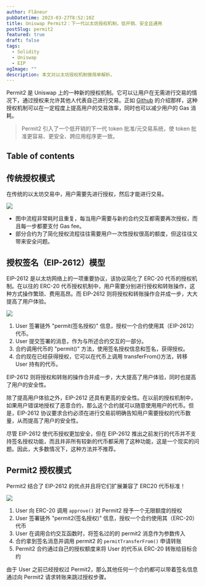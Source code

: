 ```yaml
---
author: Flâneur
pubDatetime: 2023-03-27T8:52:10Z
title: Uniswap Permit2：下一代以太坊授权机制，低开销、安全且通用
postSlug: permit2
featured: true
draft: false
tags:
  - Solidity
  - Uniswap
  - EIP
ogImage: ""
description: 本文对以太坊授权机制做简单解析。
---
```


Permit2 是 Uniswap 上的一种新的授权机制。它可以让用户在无需进行交易的情况下，通过授权来允许其他人代表自己进行交易。正如 [Github](https://github.com/Uniswap/permit2) 的介绍那样，这种授权机制可以在一定程度上提高用户的交易效率，同时也可以减少用户的 Gas 消耗。

> Permit2 引入了一个低开销的下一代 token 批准/元交易系统，使 token 批准更容易、更安全、跨应用程序更一致。

## Table of contents

## 传统授权模式

在传统的以太坊交易中，用户需要先进行授权，然后才能进行交易。

![](https://res.cloudinary.com/dewu7okpv/image/upload/v1679901132/blog/canary/%E6%97%A0%E6%A0%87%E9%A2%98-2023-03-27-1504_biwerw.png)

- 图中流程非常耗时且重复，每当用户需要与新的合约交互都需要再次授权，而且每一步都要支付 Gas fee。
- 部分合约为了简化授权流程往往需要用户一次性授权很高的额度，但这往往又带来安全问题。

## 授权签名（EIP-2612）模型

EIP-2612 是以太坊网络上的一项重要协议，该协议简化了 ERC-20 代币的授权机制。在以往的 ERC-20 代币授权机制中，用户需要分别进行授权和转账操作，这种方式操作繁琐、费用高昂。而 EIP-2612 则将授权和转账操作合并成一步，大大提高了用户体验。

![](https://res.cloudinary.com/dewu7okpv/image/upload/v1679902960/blog/canary/22222_aonhht.png)

1. User 签署链外 "permit(签名授权)" 信息，授权一个合约使用其（EIP-2612）代币。
2. User 提交签署的消息，作为与所述合约交互的一部分。
3. 合约调用代币的 "permit()" 方法，使用签名授权信息和签名，获得授权。
4. 合约现在已经获得授权，它可以在代币上调用 transferFrom()方法，转移 User 持有的代币。

EIP-2612 则将授权和转账的操作合并成一步，大大提高了用户体验，同时也提高了用户的安全性。

除了提高用户体验之外，EIP-2612 还具有更高的安全性。在以前的授权机制中，如果用户错误地授权了恶意合约，那么这个合约就可以随意使用用户的代币。但是，EIP-2612 协议要求合约必须在进行交易前明确告知用户需要授权的代币数量，从而提高了用户的安全性。

尽管 EIP-2612 使代币授权更加安全，但在 EIP-2612 推出之前发行的代币并不支持签名授权功能，而且并非所有较新的代币都采用了这种功能，这是一个现实的问题。因此，大多数情况下，这种方法并不推荐。

## Permit2 授权模式

Permit2 结合了 EIP-2612 的优点并且将它们扩展兼容了 ERC20 代币标准！

![](https://res.cloudinary.com/dewu7okpv/image/upload/v1679904442/blog/canary/permit2_g9npnw.png)

1. User 向 ERC-20 调用 `approve()` 对 Permit2 授予一个无限额度的授权
2. User 签署链外 "permit2(签名授权)" 信息，授权一个合约使用其（ERC-20）代币
3. User 在调用合约交互函数时，将签名过的的 permit2 消息作为参数传入
4. 合约拿到签名消息并调用 permit2 的 `permitTransferFrom()` 申请转账
5. Permit2 合约通过自己的授权额度来将 User 的代币从 ERC-20 转账给目标合约

由于 User 之前已经授权过 Permit2，那么其他任何一个合约都可以带着签名信息通过向 Permit2 请求转账来跳过授权步骤。
